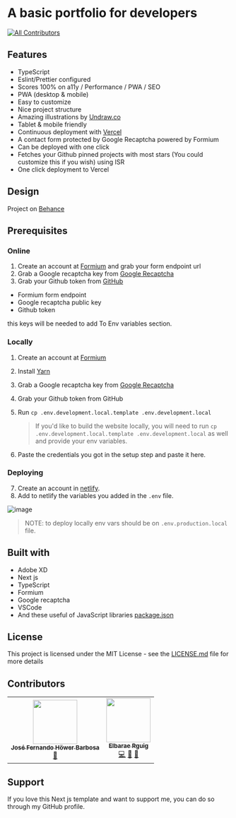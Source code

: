 # A basic portfolio for developers

<!-- ALL-CONTRIBUTORS-BADGE:START - Do not remove or modify this section -->

[![All Contributors](https://img.shields.io/badge/all_contributors-2-orange.svg?style=flat-square)](#contributors-)

<!-- ALL-CONTRIBUTORS-BADGE:END -->

<!--## Gatsby version (don't use this one for the bootcamp portfolio)

[Gatsby-portfolio-portfolio](https://github.com/smakosh/gatsby-portfolio-dev)
-->

## Features

- TypeScript
- Eslint/Prettier configured
- Scores 100% on a11y / Performance / PWA / SEO
- PWA (desktop & mobile)
- Easy to customize
- Nice project structure
- Amazing illustrations by [Undraw.co](https://undraw.co)
- Tablet & mobile friendly
- Continuous deployment with [Vercel](https://vercel.com/?utm_source=smakosh)
- A contact form protected by Google Recaptcha powered by Formium
- Can be deployed with one click
- Fetches your Github pinned projects with most stars (You could customize this if you wish) using ISR
- One click deployment to Vercel

## Design

Project on [Behance](https://www.behance.net/gallery/74172961/Free-Gatsby-portfolio-for-developers)

## Prerequisites

### Online

1. Create an account at [Formium](https://formium.com/?utm_source=smakosh) and grab your form endpoint url
2. Grab a Google recaptcha key from [Google Recaptcha](https://www.google.com/recaptcha/admin)
3. Grab your Github token from [GitHub](https://github.com/settings/tokens/new?scopes=repo&description=portfolio-dev)

- Formium form endpoint
- Google recaptcha public key
- Github token

this keys will be needed to add To Env variables section.

### Locally

1. Create an account at [Formium](https://formium.io/?utm_source=smakosh)
2. Install [Yarn](https://yarnpkg.com/en/)
3. Grab a Google recaptcha key from [Google Recaptcha](https://www.google.com/recaptcha/admin)
4. Grab your Github token from GitHub
5. Run `cp .env.development.local.template .env.development.local`

   > If you'd like to build the website locally, you will need to run `cp .env.development.local.template .env.development.local` as well and provide your env variables.

6. Paste the credentials you got in the setup step and paste it here.

### Deploying

7. Create an account in [netlify](https://netlify.com).
8. Add to netlify the variables you added in the `.env` file.

![image](https://user-images.githubusercontent.com/61600906/132325804-e521abca-6087-46cb-85b1-1f31b0425bcf.png)

> NOTE: to deploy locally env vars should be on `.env.production.local` file.

## Built with

- Adobe XD
- Next js
- TypeScript
- Formium
- Google recaptcha
- VSCode
- And these useful of JavaScript libraries [package.json](package.json)

## License

This project is licensed under the MIT License - see the [LICENSE.md](LICENSE.md) file for more details

## Contributors

<!-- ALL-CONTRIBUTORS-LIST:START - Do not remove or modify this section -->
<!-- prettier-ignore-start -->
<!-- markdownlint-disable -->
<table>
  <tr>
    <td align="center"><a href="https://upleveled.io/"><img src="https://avatars.githubusercontent.com/u/61600906?v=4?s=100" width="100px;" alt=""/><br /><sub><b>José Fernando Höwer Barbosa</b></sub></a><br /><a href="https://github.com/smakosh/next-portfolio-dev/commits?author=Josehower" title="Documentation">📖</a></td>
    <td align="center"><a href="https://github.com/Elbarae1921"><img src="https://avatars.githubusercontent.com/u/44276243?v=4?s=100" width="100px;" alt=""/><br /><sub><b>Elbarae Rguig</b></sub></a><br /><a href="https://github.com/smakosh/next-portfolio-dev/commits?author=Elbarae1921" title="Code">💻</a> <a href="https://github.com/smakosh/next-portfolio-dev/commits?author=Elbarae1921" title="Documentation">📖</a> <a href="https://github.com/smakosh/next-portfolio-dev/issues?q=author%3AElbarae1921" title="Bug reports">🐛</a></td>
  </tr>
</table>

<!-- markdownlint-restore -->
<!-- prettier-ignore-end -->

<!-- ALL-CONTRIBUTORS-LIST:END -->

## Support

If you love this Next js template and want to support me, you can do so through my GitHub profile.

